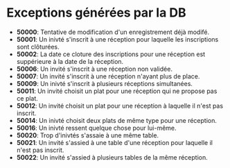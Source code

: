 # Exceptions générées par la DB

* **50000**: Tentative de modification d'un enregistrement déjà modifé.
* **50001**: Un inivté s'inscrit à une réception pour laquelle les inscriptions sont clôturées.
* **50002**: La date ce cloture des inscriptions pour une réception est suppérieure à la date de la réception.
* **50006**: Un invité s'inscrit à une réception non validée.
* **50007**: Un invité s'inscrit à une réception n'ayant plus de place.
* **50009**: Un inivté s'inscrit à plusieurs réceptions simultanées.
* **50011**: Un invité choisit un plat pour une réception qui ne propose pas ce plat.
* **50012**: Un invité choisit un plat pour une réception à laquelle il n'est pas inscrit.
* **50014**: Un inivté choisit deux plats de même type pour une réception.
* **50016**: Un inivté ressent quelque chose pour lui-même.
* **50020**: Trop d'inivtés s'assaie à une même table.
* **50021**: Un invité s'assied à une table d'une réception pour laquelle il n'est pas inscrit.
* **50022**: Un invité s'assied à plusieurs tables de la même réception.

